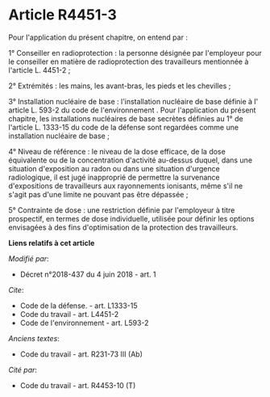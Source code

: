 # Article R4451-3

Pour l'application du présent chapitre, on entend par : 

1° Conseiller en radioprotection : la personne désignée par l'employeur pour le conseiller en matière de radioprotection des
travailleurs mentionnée à l'article L. 4451-2 ; 

2° Extrémités : les mains, les avant-bras, les pieds et les chevilles ; 

3° Installation nucléaire de base : l'installation nucléaire de base définie à l' article L. 593-2 du code de
l'environnement . Pour l'application du présent chapitre, les installations nucléaires de base secrètes définies au  1° de
l'article L. 1333-15 du code de la défense  sont regardées comme une installation nucléaire de base ; 

4° Niveau de référence : le niveau de la dose efficace, de la dose équivalente ou de la concentration d'activité au-dessus
duquel, dans une situation d'exposition au radon ou dans une situation d'urgence radiologique, il est jugé inapproprié de
permettre la survenance d'expositions de travailleurs aux rayonnements ionisants, même s'il ne s'agit pas d'une limite ne
pouvant pas être dépassée ; 

5° Contrainte de dose : une restriction définie par l'employeur à titre prospectif, en termes de dose individuelle, utilisée
pour définir les options envisagées à des fins d'optimisation de la protection des travailleurs.

**Liens relatifs à cet article**

_Modifié par_:

  - Décret n°2018-437 du 4 juin 2018 - art. 1

_Cite_:

  - Code de la défense. - art. L1333-15
  - Code du travail - art. L4451-2
  - Code de l'environnement - art. L593-2

_Anciens textes_:

  - Code du travail - art. R231-73 III (Ab)

_Cité par_:

  - Code du travail - art. R4453-10 (T)
